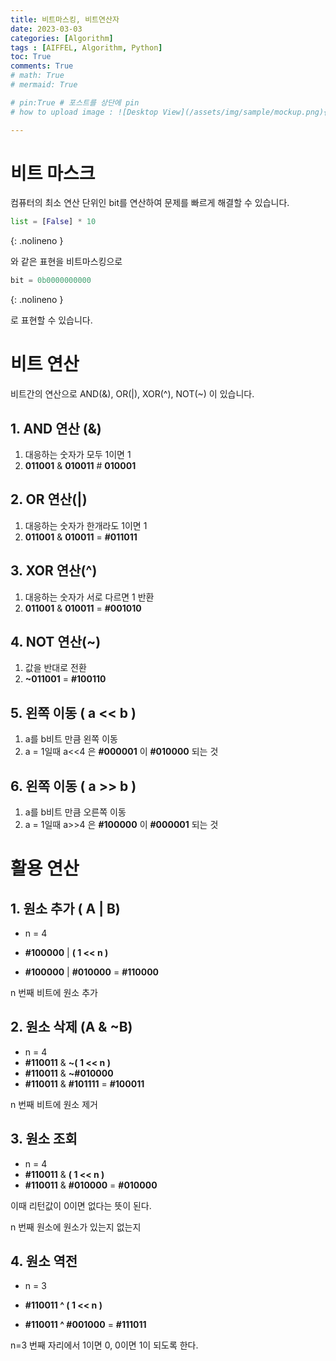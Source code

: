 ```yaml
---
title: 비트마스킹, 비트연산자
date: 2023-03-03
categories: [Algorithm]
tags : [AIFFEL, Algorithm, Python]
toc: True
comments: True
# math: True
# mermaid: True 

# pin:True # 포스트를 상단에 pin
# how to upload image : ![Desktop View](/assets/img/sample/mockup.png){: width="700" height="400" }{: .left }

---
```




# 비트 마스크



컴퓨터의 최소 연산 단위인 bit를 연산하여 문제를 빠르게 해결할 수 있습니다.

```python
list = [False] * 10
```
{: .nolineno }

와 같은 표현을 비트마스킹으로

```python
bit = 0b0000000000
```
{: .nolineno }

로 표현할 수 있습니다.



# 비트 연산


비트간의 연산으로 AND(&), OR(|), XOR(^), NOT(~) 이 있습니다.



## 1. AND 연산 (&)

1.  대응하는 숫자가 모두 1이면 1
2. **011001** & **010011** # **010001** 



## 2. OR 연산(|)

1. 대응하는 숫자가 한개라도 1이면 1
2. **011001** & **010011** =  **#011011**



## 3. XOR 연산(^)

1. 대응하는 숫자가 서로 다르면 1 반환
2. **011001** & **010011** =  **#001010**



## 4. NOT 연산(~)

1. 값을 반대로 전환
2. **~011001**  = **#100110** 



## 5. 왼쪽 이동 ( a << b )

1.  a를 b비트 만큼 왼쪽 이동
2.  a = 1일때 a<<4 은 **#000001** 이 **#010000** 되는 것



## 6. 왼쪽 이동 ( a >> b )

1.  a를 b비트 만큼 오른쪽 이동
2.  a = 1일때 a>>4 은 **#100000** 이 **#000001** 되는 것



# 활용 연산



## 1. 원소 추가 ( A | B)

* n = 4

* **#100000** | **( 1 << n )**

* **#100000** | **#010000** = **#110000**

n 번째 비트에 원소 추가



## 2. 원소 삭제 (A & ~B)

* n = 4
* **#110011** & **~( 1 << n )**
* **#110011** & **~#010000**
* **#110011** & **#101111** = **#100011**

n 번째 비트에 원소 제거



## 3. 원소 조회

* n = 4
* **#110011** & **( 1 << n )**
* **#110011** & **#010000** = **#010000**

이때 리턴값이 0이면 없다는 뜻이 된다.

n 번째 원소에 원소가 있는지 없는지



## 4. 원소 역전

* n = 3

* **#110011 ^ ( 1 << n )**
* **#110011 ^ #001000** = **#111011**

n=3 번째 자리에서 1이면 0, 0이면 1이 되도록 한다.



